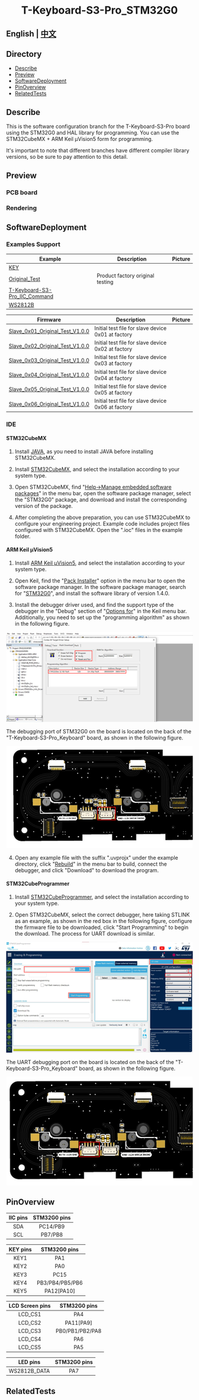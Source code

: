 <!--
 * @Description: None
 * @Author: LILYGO_L
 * @Date: 2023-09-11 16:13:14
 * @LastEditTime: 2024-09-07 17:16:57
 * @License: GPL 3.0
-->
<h1 align = "center">T-Keyboard-S3-Pro_STM32G0</h1>

## **English | [中文](./README_CN.md)**

## Directory
- [Describe](#Describe)
- [Preview](#Preview)
- [SoftwareDeployment](#SoftwareDeployment)
- [PinOverview](#PinOverview)
- [RelatedTests](#RelatedTests)

## Describe

This is the software configuration branch for the T-Keyboard-S3-Pro board using the STM32G0 and HAL library for programming. You can use the STM32CubeMX + ARM Keil μVision5 form for programming.

It's important to note that different branches have different compiler library versions, so be sure to pay attention to this detail.

## Preview

### PCB board

### Rendering

## SoftwareDeployment

### Examples Support

| Example | Description | Picture |
| ------  | ------ | ------ | 
| [KEY](./examples/KEY) |  |  |
| [Original_Test](./examples/Original_Test) | Product factory original testing |  |
| [T-Keyboard-S3-Pro_IIC_Command](./examples/T-Keyboard-S3-Pro_IIC_Command) |  |  |
| [WS2812B](./examples/WS2812B) |  |  |

| Firmware | Description | Picture |
| ------  | ------  | ------ |
| [Slave_0x01_Original_Test_V1.0.0](./firmware/[STM32G030F6P6_Drive_0x01][T-Keyboard-S3-Pro_V1.0][Original_Test]_firmware_V1.0.0.hex) | Initial test file for slave device 0x01 at factory |  |
| [Slave_0x02_Original_Test_V1.0.0](./firmware/[STM32G030F6P6_Drive_0x02][T-Keyboard-S3-Pro_V1.0][Original_Test]_firmware_V1.0.0.hex) | Initial test file for slave device 0x02 at factory |  |
| [Slave_0x03_Original_Test_V1.0.0](./firmware/[STM32G030F6P6_Drive_0x03][T-Keyboard-S3-Pro_V1.0][Original_Test]_firmware_V1.0.0.hex) | Initial test file for slave device 0x03 at factory |  |
| [Slave_0x04_Original_Test_V1.0.0](./firmware/[STM32G030F6P6_Drive_0x04][T-Keyboard-S3-Pro_V1.0][Original_Test]_firmware_V1.0.0.hex) | Initial test file for slave device 0x04 at factory |  |
| [Slave_0x05_Original_Test_V1.0.0](./firmware/[STM32G030F6P6_Drive_0x05][T-Keyboard-S3-Pro_V1.0][Original_Test]_firmware_V1.0.0.hex) | Initial test file for slave device 0x05 at factory |  |
| [Slave_0x06_Original_Test_V1.0.0](./firmware/[STM32G030F6P6_Drive_0x06][T-Keyboard-S3-Pro_V1.0][Original_Test]_firmware_V1.0.0.hex) | Initial test file for slave device 0x06 at factory |  |

### IDE

#### STM32CubeMX

1.  Install [JAVA](https://www.java.com/en/download/), as you need to install JAVA before installing STM32CubeMX.
    
2.  Install [STM32CubeMX](https://www.st.com/en/development-tools/stm32cubemx.html), and select the installation according to your system type.
    
3.  Open STM32CubeMX, find "[Help->Manage embedded software packages](./image/1.jpg)" in the menu bar, open the software package manager, select the "STM32G0" package, and download and install the corresponding version of the package.
    
4.  After completing the above preparation, you can use STM32CubeMX to configure your engineering project. Example code includes project files configured with STM32CubeMX. Open the ".ioc" files in the example folder.

#### ARM Keil μVision5

1.  Install [ARM Keil μVision5](https://www.keil.arm.com/mdk-community/), and select the installation according to your system type.
    
2.  Open Keil, find the "[Pack Installer](./image/2.jpg)" option in the menu bar to open the software package manager. In the software package manager, search for "[STM32G0](./image/3.jpg)", and install the software library of version 1.4.0.
    
3.  Install the debugger driver used, and find the support type of the debugger in the "Debug" section of "[Options for](./image/5.jpg)" in the Keil menu bar. Additionally, you need to set up the "programming algorithm" as shown in the following figure.
    

<p align="center" width="100%">
    <img src="image/6.jpg" alt="programming algorithm">
</p>

The debugging port of STM32G0 on the board is located on the back of the "T-Keyboard-S3-Pro_Keyboard" board, as shown in the following figure.

<p align="center" width="100%">
    <img src="image/7.jpg" alt="T-Keyboard-S3-Pro_Keyboard rear debugging port">
</p>

4.  Open any example file with the suffix ".uvprojx" under the example directory, click "[Rebuild](./image/4.jpg)" in the menu bar to build, connect the debugger, and click "Download" to download the program.

#### STM32CubeProgrammer

1.  Install [STM32CubeProgrammer](https://www.st.com/en/development-tools/stm32cubeprog.html), and select the installation according to your system type.
    
2.  Open STM32CubeMX, select the correct debugger, here taking STLINK as an example, as shown in the red box in the following figure, configure the firmware file to be downloaded, click "Start Programming" to begin the download. The process for UART download is similar.
    

<p align="center" width="100%">
    <img src="image/8.jpg" alt="STLINK download firmware">
</p>

The UART debugging port on the board is located on the back of the "T-Keyboard-S3-Pro\_Keyboard" board, as shown in the following figure.

<p align="center" width="100%">
    <img src="image/9.jpg" alt="T-Keyboard-S3-Pro_Keyboard rear debugging port">
</p>

## PinOverview

| IIC pins  | STM32G0 pins|
| :------------------: | :------------------:|
| SDA         |   PC14/PB9   |
| SCL         | PB7/PB8       |

| KEY pins  | STM32G0 pins|
| :------------------: | :------------------:|
| KEY1         | PA1       |
| KEY2         | PA0       |
| KEY3         | PC15       |
| KEY4         | PB3/PB4/PB5/PB6       |
| KEY5         | PA12[PA10]       |

| LCD Screen pins  | STM32G0 pins|
| :------------------: | :------------------:|
| LCD_CS1         |     PA4       |
| LCD_CS2         | PA11[PA9]       |
| LCD_CS3         | PB0/PB1/PB2/PA8       |
| LCD_CS4         | PA6       |
| LCD_CS5         | PA5       |

| LED pins  | STM32G0 pins|
| :------------------: | :------------------:|
| WS2812B_DATA         |     PA7       |


## RelatedTests


